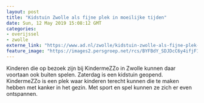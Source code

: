 ```yaml
---
layout: post
title: "Kidstuin Zwolle als fijne plek in moeilijke tijden"
date: Sun, 12 May 2019 15:08:12 GMT
categories: 
- overijssel 
- zwolle 
externe_link: "https://www.ad.nl/zwolle/kidstuin-zwolle-als-fijne-plek-in-moeilijke-tijden~a0c7f431/"
feature_image: "https://images2.persgroep.net/rcs/BYFBdY_SDJDcC6y4ifjF1Hs3Z1A/diocontent/148096125/_fitwidth/400/?appId=21791a8992982cd8da851550a453bd7f&quality=0.7"
---
```


Kinderen die op bezoek zijn bij KindermeZZo in Zwolle kunnen daar voortaan ook buiten spelen. Zaterdag is een kidstuin geopend. KindermeZZo is een plek waar kinderen terecht kunnen die te maken hebben met kanker in het gezin. Met sport en spel kunnen ze zich er even ontspannen.
